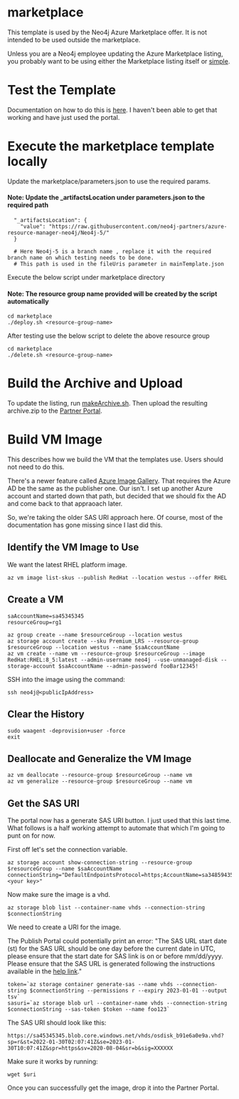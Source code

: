 # marketplace
This template is used by the Neo4j Azure Marketplace offer.  It is not intended to be used outside the marketplace.

Unless you are a Neo4j employee updating the Azure Marketplace listing, you probably want to be using either the Marketplace listing itself or [simple](../simple).

# Test the Template
Documentation on how to do this is [here](https://docs.microsoft.com/en-us/azure/azure-resource-manager/templates/test-toolkit).  I haven't been able to get that working and have just used the portal.

# Execute the marketplace template locally
Update the marketplace/parameters.json to use the required params. 

#### Note: Update the _artifactsLocation under parameters.json to the required path
```
  "_artifactsLocation": {
    "value": "https://raw.githubusercontent.com/neo4j-partners/azure-resource-manager-neo4j/Neo4j-5/"
  }
  
  # Here Neo4j-5 is a branch name , replace it with the required branch name on which testing needs to be done.
  # This path is used in the fileUris parameter in mainTemplate.json
```

Execute the below script under marketplace directory 

#### Note: The resource group name provided will be created by the script automatically

```
cd marketplace
./deploy.sh <resource-group-name>

```

After testing use the below script to delete the above resource group

```
cd marketplace
./delete.sh <resource-group-name>

```

# Build the Archive and Upload
To update the listing, run [makeArchive.sh](markArchive.sh).  Then upload the resulting archive.zip to the [Partner Portal](https://partner.microsoft.com/en-us/dashboard/commercial-marketplace/overview).

# Build VM Image
This describes how we build the VM that the templates use.  Users should not need to do this.

There's a newer feature called [Azure Image Gallery](https://docs.microsoft.com/en-us/azure/marketplace/azure-vm-use-approved-base#capture-image).  That requires the Azure AD be the same as the publisher one.  Our isn't.  I set up another Azure account and started down that path, but decided that we should fix the AD and come back to that appraoach later.

So, we're taking the older SAS URI approach here.  Of course, most of the documentation has gone missing since I last did this.

## Identify the VM Image to Use
We want the latest RHEL platform image.

    az vm image list-skus --publish RedHat --location westus --offer RHEL

## Create a VM

    saAccountName=sa45345345
    resourceGroup=rg1

    az group create --name $resourceGroup --location westus
    az storage account create --sku Premium_LRS --resource-group $resourceGroup --location westus --name $saAccountName
    az vm create --name vm --resource-group $resourceGroup --image RedHat:RHEL:8_5:latest --admin-username neo4j --use-unmanaged-disk --storage-account $saAccountName --admin-password fooBar12345!

SSH into the image using the command:

    ssh neo4j@<publicIpAddress>

## Clear the History

    sudo waagent -deprovision+user -force
    exit

## Deallocate and Generalize the VM Image

    az vm deallocate --resource-group $resourceGroup --name vm
    az vm generalize --resource-group $resourceGroup --name vm

## Get the SAS URI
The portal now has a generate SAS URI button.  I just used that this last time.  What follows is a half working attempt to automate that which I'm going to punt on for now.

First off let's set the connection variable.

    az storage account show-connection-string --resource-group $resourceGroup --name $saAccountName
    connectionString="DefaultEndpointsProtocol=https;AccountName=sa34859435734;AccountKey=<your key>"

Now make sure the image is a vhd.

    az storage blob list --container-name vhds --connection-string $connectionString

We need to create a URI for the image.  

The Publish Portal could potentially print an error: "The SAS URL start date (st) for the SAS URL should be one day before the current date in UTC, please ensure that the start date for SAS link is on or before mm/dd/yyyy. Please ensure that the SAS URL is generated following the instructions available in the [help link](https://docs.microsoft.com/en-us/azure/marketplace-publishing/marketplace-publishing-vm-image-creation)."

    token=`az storage container generate-sas --name vhds --connection-string $connectionString --permissions r --expiry 2023-01-01 --output tsv`
    sasuri=`az storage blob url --container-name vhds --connection-string $connectionString --sas-token $token --name foo123`

The SAS URI should look like this:

    https://sa45345345.blob.core.windows.net/vhds/osdisk_b91e6a0e9a.vhd?sp=r&st=2022-01-30T02:07:41Z&se=2023-01-30T10:07:41Z&spr=https&sv=2020-08-04&sr=b&sig=XXXXXX

Make sure it works by running:

    wget $uri

Once you can successfully get the image, drop it into the Partner Portal.
